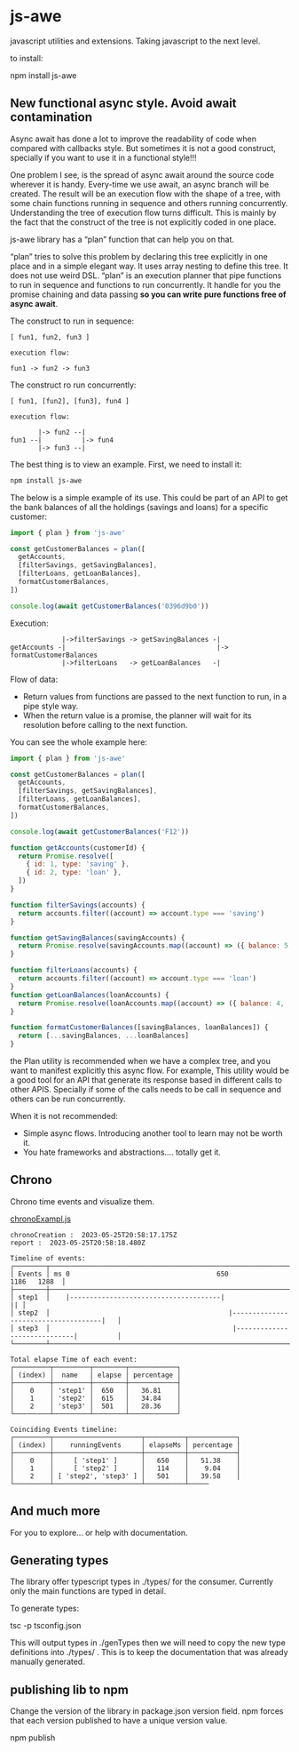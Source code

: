# js-awe

javascript utilities and extensions. Taking javascript to the next level.

to install:

npm install js-awe

## New functional async style. Avoid await contamination

Async await has done a lot to improve the readability of code when compared with callbacks style. But sometimes it is not a good construct, specially if you want to use it in a functional style!!!

One problem I see, is the spread of async await around the source code wherever it is handy. Every-time we use await, an async branch will be created. The result will be an execution flow with the shape of a tree, with some chain functions running in sequence and others running concurrently. Understanding the tree of execution flow turns difficult. This is mainly by the fact that the construct of the tree is not explicitly coded in one place.

js-awe library has a “plan” function that can help you on that.

“plan” tries to solve this problem by declaring this tree explicitly in one place and in a simple elegant way. It uses array nesting to define this tree. It does not use weird DSL. “plan” is an execution planner that pipe functions to run in sequence and functions to run concurrently. It handle for you the promise chaining and data passing **so you can write pure functions free of async await**.

The construct to run in sequence:

```Plain text
[ fun1, fun2, fun3 ]

execution flow:

fun1 -> fun2 -> fun3
```

The construct ro run concurrently:

```Plain text
[ fun1, [fun2], [fun3], fun4 ]

execution flow:

       |-> fun2 --|
fun1 --|          |-> fun4
       |-> fun3 --|
```

The best thing is to view an example. First, we need to install it:

```Bash
npm install js-awe
```

The below is a simple example of its use. This could be part of an API to get the bank balances of all the holdings (savings and loans) for a specific customer:

```javascript
import { plan } from 'js-awe'

const getCustomerBalances = plan([
  getAccounts,
  [filterSavings, getSavingBalances],
  [filterLoans, getLoanBalances],
  formatCustomerBalances,
])

console.log(await getCustomerBalances('0396d9b0'))
```

Execution:

```Plain Text
             |->filterSavings -> getSavingBalances -|
getAccounts -|                                      |-> formatCustomerBalances
             |->filterLoans   -> getLoanBalances   -|

```

Flow of data:

- Return values from functions are passed to the next function to run, in a pipe style way.
- When the return value is a promise, the planner will wait for its resolution before calling to the next function.

You can see the whole example here:

```javascript
import { plan } from 'js-awe'

const getCustomerBalances = plan([
  getAccounts,
  [filterSavings, getSavingBalances],
  [filterLoans, getLoanBalances],
  formatCustomerBalances,
])

console.log(await getCustomerBalances('F12'))

function getAccounts(customerId) {
  return Promise.resolve([
    { id: 1, type: 'saving' },
    { id: 2, type: 'loan' },
  ])
}

function filterSavings(accounts) {
  return accounts.filter((account) => account.type === 'saving')
}

function getSavingBalances(savingAccounts) {
  return Promise.resolve(savingAccounts.map((account) => ({ balance: 5, ...account })))
}

function filterLoans(accounts) {
  return accounts.filter((account) => account.type === 'loan')
}
function getLoanBalances(loanAccounts) {
  return Promise.resolve(loanAccounts.map((account) => ({ balance: 4, ...account })))
}

function formatCustomerBalances([savingBalances, loanBalances]) {
  return [...savingBalances, ...loanBalances]
}
```

the Plan utility is recommended when we have a complex tree, and you want to manifest explicitly this async flow. For example, This utility would be a good tool for an API that generate its response based in different calls to other APIS. Specially if some of the calls needs to be call in sequence and others can be run concurrently.

When it is not recommended:

- Simple async flows. Introducing another tool to learn may not be worth it.
- You hate frameworks and abstractions.... totally get it.

## Chrono

Chrono time events and visualize them.

[chronoExampl.js](https://github.com/josuamanuel/js-awe/blob/main/sandbox/Chrono/chronoExample.js)

```logs
chronoCreation :  2023-05-25T20:58:17.175Z
report :  2023-05-25T20:58:18.480Z

Timeline of events:
┌────────┬───────────────────────────────────────────────────────────────────────────────────────┐
│ Events │ ms 0                                     650                             1186   1288  │
├────────┼───────────────────────────────────────────────────────────────────────────────────────┤
│ step1  │    |--------------------------------------|                                        || │
│ step2  │                                             |-------------------------------------|   │
│ step3  │                                              |-----------------------------|          │
└────────┴───────────────────────────────────────────────────────────────────────────────────────┘

Total elapse Time of each event: 
┌─────────┬─────────┬────────┬────────────┐
│ (index) │  name   │ elapse │ percentage │
├─────────┼─────────┼────────┼────────────┤
│    0    │ 'step1' │  650   │   36.81    │
│    1    │ 'step2' │  615   │   34.84    │
│    2    │ 'step3' │  501   │   28.36    │
└─────────┴─────────┴────────┴────────────┘

Coinciding Events timeline: 
┌─────────┬──────────────────────┬──────────┬────────────┐
│ (index) │    runningEvents     │ elapseMs │ percentage │
├─────────┼──────────────────────┼──────────┼────────────┤
│    0    │     [ 'step1' ]      │   650    │   51.38    │
│    1    │     [ 'step2' ]      │   114    │    9.04    │
│    2    │ [ 'step2', 'step3' ] │   501    │   39.58    │
└─────────┴──────────────────────┴──────────┴─────
```

## And much more

For you to explore... or help with documentation.

## Generating types

The library offer typescript types in ./types/ for the consumer. Currently only the main functions are typed in detail.

To generate types:

tsc -p tsconfig.json

This will output types in ./genTypes then we will need to copy the new type definitions into ./types/ . This is to keep the documentation that was already manually generated.

## publishing lib to npm

Change the version of the library in package.json version field. npm forces that each version published to have a unique version value.

npm publish
